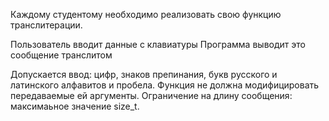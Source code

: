 Каждому студентому необходимо реализовать свою функцию транслитерации.

Пользователь вводит данные с клавиатуры
Программа выводит это сообщение транслитом

Допускается ввод: цифр, знаков препинания, букв русского и латинского алфавитов и пробела.
Функция не должна модифицировать передаваемые ей аргументы.
Ограничение на длину сообщения: максимаьное значение size_t.
